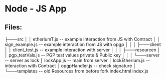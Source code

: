 # Node - JS App

## Files:
├───src
│   │   etheriumT.js                    -- example interaction from JS with Contract
│   │   sign_example.js                 -- example interaction from JS with opgp
│   │
│   ├───client                          
│   │       client_test.js              -- example interaction with server
│   │
│   ├───resourcen
│   │       pgp_testVals.js             -- PGP test values private & Public key
│   │
│   └───server                          -- server as lock
│           lockApp.js                  -- main from server
│           lockEtherium.js             -- interaction with Contract
│           opgpHandler.js              -- check signature
│
└───templates                           -- old Resources from before fork
        index.html
        index.js